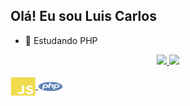 ## Olá! Eu sou Luis Carlos

- 🌱 Estudando PHP

<div align="center">
  <a href="https://github.com/LuisCarlosS">
  <img height="180em" src="https://github-readme-stats.vercel.app/api?username=LuisCarlosS&show_icons=true&theme=dark&include_all_commits=true&count_private=true"/>
  <img height="180em" src="https://github-readme-stats.vercel.app/api/top-langs/?username=LuisCarlosS&layout=compact&langs_count=7&theme=dark"/>
</div>
<div style="display: inline_block"><br>
<img align="center" alt="Rafa-Js" height="30" width="40" src="https://raw.githubusercontent.com/devicons/devicon/master/icons/javascript/javascript-plain.svg">
  <img align="center" alt="Rafa-Ts" height="30" width="40" src="https://raw.githubusercontent.com/devicons/devicon/master/icons/php/php-plain.svg">
</div>
  
  ##
